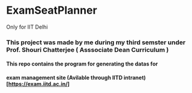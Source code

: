 # ExamSeatPlanner
Only for IIT Delhi
### This project was made by me during my third semster under Prof. Shouri Chatterjee ( Asssociate Dean Curriculum )
#### This repo contains the program for generating the datas for 
#### exam management site (Avilable through IITD intranet) [https://exam.iitd.ac.in/] 